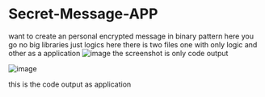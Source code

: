 # Secret-Message-APP
want to create an personal encrypted message in binary pattern here you go no big libraries just logics
here there is two files one with only logic and other as a application
![image](https://github.com/user-attachments/assets/b051c744-56f0-4106-ad85-c196f86e64dd)
the screenshot is only code output

![image](https://github.com/user-attachments/assets/a4639d97-107f-4f5e-87d6-54e4c21bed89)

this is the code output as application
